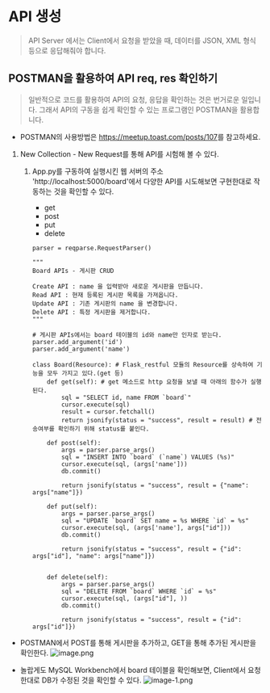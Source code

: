 # API 생성

> API Server 에서는 Client에서 요청을 받았을 때, 데이터를 JSON, XML 형식 등으로 응답해줘야 합니다.

## POSTMAN을 활용하여 API req, res 확인하기

> 일반적으로 코드를 활용하여 API의 요청, 응답을 확인하는 것은 번거로운 일입니다. 그래서 API의 구동을 쉽게 확인할 수 있는 프로그램인 POSTMAN을 활용합니다.

- POSTMAN의 사용방법은 <https://meetup.toast.com/posts/107>를 참고하세요.

1. New Collection - New Request를 통해 API를 시험해 볼 수 있다.

    1. App.py를 구동하여 실행시킨 웹 서버의 주소 'http://localhost:5000/board'에서 다양한 API를 시도해보면 구현한대로 작동하는 것을 확인할 수 있다.
    
        - get
        - post
        - put
        - delete 
        ```
        parser = reqparse.RequestParser()

        """
        Board APIs - 게시판 CRUD

        Create API : name 을 입력받아 새로운 게시판을 만듭니다.
        Read API : 현재 등록된 게시판 목록을 가져옵니다.
        Update API : 기존 게시판의 name 을 변경합니다.
        Delete API : 특정 게시판을 제거합니다.
        """
        
        # 게시판 APIs에서는 board 테이블의 id와 name만 인자로 받는다.
        parser.add_argument('id')
        parser.add_argument('name')

        class Board(Resource): # Flask_restful 모듈의 Resource를 상속하여 기능을 모두 가지고 있다.(get 등)
            def get(self): # get 메소드로 http 요청을 보낼 때 아래의 함수가 실행된다.
                sql = "SELECT id, name FROM `board`"
                cursor.execute(sql)
                result = cursor.fetchall()
                return jsonify(status = "success", result = result) # 전송여부를 확인하기 위해 status를 붙인다.
                
            def post(self):
                args = parser.parse_args()
                sql = "INSERT INTO `board` (`name`) VALUES (%s)"
                cursor.execute(sql, (args['name']))
                db.commit()
                
                return jsonify(status = "success", result = {"name": args["name"]})
                
            def put(self):
                args = parser.parse_args()
                sql = "UPDATE `board` SET name = %s WHERE `id` = %s"
                cursor.execute(sql, (args['name'], args["id"]))
                db.commit()
                
                return jsonify(status = "success", result = {"id": args["id"], "name": args["name"]})
            
            
            def delete(self):
                args = parser.parse_args()
                sql = "DELETE FROM `board` WHERE `id` = %s"
                cursor.execute(sql, (args["id"], ))
                db.commit()
                
                return jsonify(status = "success", result = {"id": args["id"]})
        ```
- POSTMAN에서 POST를 통해 게시판을 추가하고, GET을 통해 추가된 게시판을 확인한다.
![image.png](./image.png)

- 놀랍게도 MySQL Workbench에서 board 테이블을 확인해보면, Client에서 요청한대로 DB가 수정된 것을 확인할 수 있다.
![image-1.png](./image-1.png)



